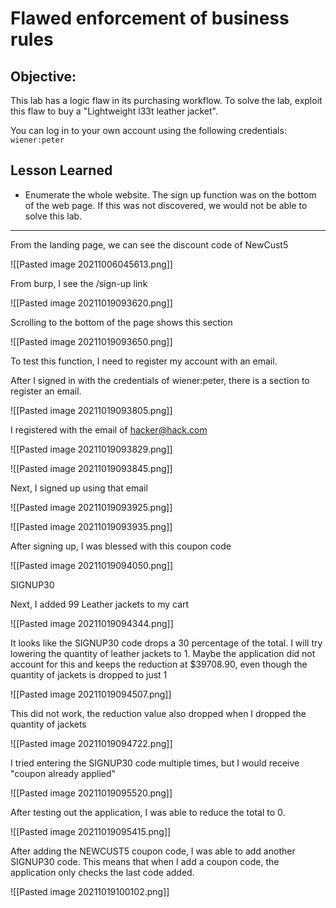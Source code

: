 # Flawed enforcement of business rules

## Objective:

This lab has a logic flaw in its purchasing workflow. To solve the lab, exploit this flaw to buy a "Lightweight l33t leather jacket".

You can log in to your own account using the following credentials: `wiener:peter`

## Lesson Learned
- Enumerate the whole website. The sign up function was on the bottom of the web page. If this was not discovered, we would not be able to solve this lab. 

----------------------------------------------------


From the landing page, we can see the discount code of NewCust5

![[Pasted image 20211006045613.png]]


From burp, I see the /sign-up link

![[Pasted image 20211019093620.png]]

Scrolling to the bottom of the page shows this section

![[Pasted image 20211019093650.png]]

To test this function, I need to register my account with an email. 

After I signed in with the credentials of wiener:peter, there is a section to register an email.

![[Pasted image 20211019093805.png]]

I registered with the email of hacker@hack.com

![[Pasted image 20211019093829.png]]

![[Pasted image 20211019093845.png]]

Next, I signed up using that email

![[Pasted image 20211019093925.png]]

![[Pasted image 20211019093935.png]]


After signing up, I was blessed with this coupon code

![[Pasted image 20211019094050.png]]

SIGNUP30

Next, I added 99 Leather jackets to my cart

![[Pasted image 20211019094344.png]]

It looks like the SIGNUP30 code drops a 30 percentage of the total. 
I will try lowering the quantity of leather jackets to 1. Maybe the application did not account for this and keeps the reduction at $39708.90, even though the quantity of jackets is dropped to just 1 

![[Pasted image 20211019094507.png]]

This did not work, the reduction value also dropped when I dropped the quantity of jackets

![[Pasted image 20211019094722.png]]

I tried entering the SIGNUP30 code multiple times, but I would receive "coupon already applied"

![[Pasted image 20211019095520.png]]

After testing out the application, I was able to reduce the total to 0.

![[Pasted image 20211019095415.png]]

After adding the NEWCUST5 coupon code, I was able to add another SIGNUP30 code. This means that when I add a coupon code, the application only checks the last code added.

![[Pasted image 20211019100102.png]]



